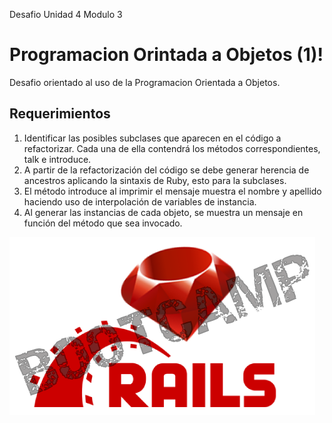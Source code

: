 Desafio Unidad 4 Modulo 3

# Programacion Orintada a Objetos (1)!

Desafio orientado al uso de la Programacion Orientada a Objetos.

## Requerimientos

1. Identificar las posibles subclases que aparecen en el código a refactorizar. Cada una de ella contendrá los métodos correspondientes, talk e introduce.
2. A partir de la refactorización del código se debe generar herencia de ancestros aplicando la sintaxis de Ruby, esto para la subclases.
3. El método introduce al imprimir el mensaje muestra el nombre y apellido haciendo uso de interpolación de variables de instancia.
4. Al generar las instancias de cada objeto, se muestra un mensaje en función del método que sea invocado.

![Logo!](https://raw.githubusercontent.com/JuanGonzalezJara/Desafio_RoR_Unidad4_M3_3/main/assets/ROR_Logo.png)